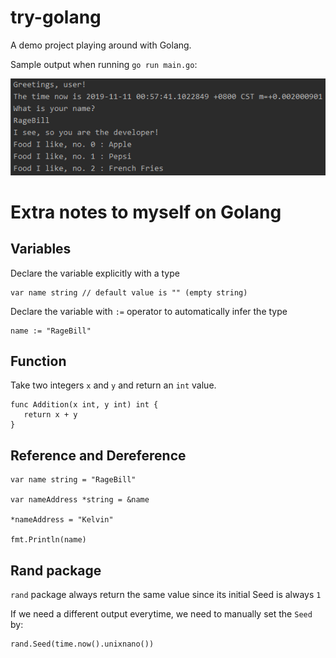 # try-golang

A demo project playing around with Golang.

Sample output when running ```go run main.go```:

![output of main.go](output.png)

# Extra notes to myself on Golang

## Variables

Declare the variable explicitly with a type
```
var name string // default value is "" (empty string)
```

Declare the variable with `:=` operator to automatically infer the type
```
name := "RageBill"
```

## Function

Take two integers `x` and `y` and return an `int` value.

```
func Addition(x int, y int) int {
   return x + y 
}
```

## Reference and Dereference

```
var name string = "RageBill"

var nameAddress *string = &name

*nameAddress = "Kelvin"

fmt.Println(name)
```

## Rand package

`rand` package always return the same value since its initial Seed is always `1`

If we need a different output everytime, we need to manually set the `Seed` by:

```
rand.Seed(time.now().unixnano())
```
